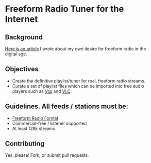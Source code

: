 # Freeform Radio Tuner for the Internet

## Background 

[Here is an article](https://medium.com/@phirschybar/freeform-radio-for-the-internet-c8a2b7226756#.xlt7xz1o3) I wrote about my own desire for freeform radio in the digital age.

## Objectives

* Create the definitive playlist/tuner for real, freeform radio streams. 
* Curate a set of playlist files which can be imported into free audio players such as [Vox](https://vox.rocks/) and [VLC](http://www.videolan.org/vlc/index.html).

## Guidelines. All feeds / stations must be:

* [Freeform Radio Format](https://en.wikipedia.org/wiki/Freeform_(radio_format))
* Commercial-free / listener supported
* At least 128k streams

## Contributing

Yes, please! Fork, or submit pull requests. 